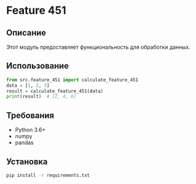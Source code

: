 # Feature 451
## Описание
Этот модуль предоставляет функциональность для обработки данных.
## Использование
```python
from src.feature_451 import calculate_feature_451
data = [1, 2, 3]
result = calculate_feature_451(data)
print(result)  # [2, 4, 6]
```
## Требования
- Python 3.6+
- numpy
- pandas
## Установка
```bash
pip install -r requirements.txt
```